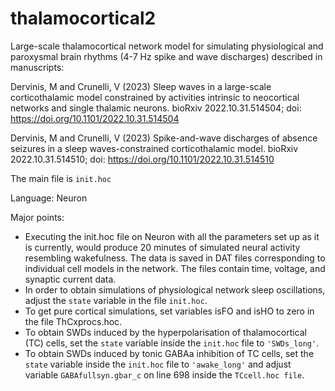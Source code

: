 # thalamocortical2
Large-scale thalamocortical network model for simulating physiological and paroxysmal brain rhythms (4-7 Hz spike and wave discharges) described in manuscripts:

Dervinis, M and Crunelli, V (2023) Sleep waves in a large-scale corticothalamic model constrained by activities intrinsic to neocortical networks and single thalamic neurons. bioRxiv 2022.10.31.514504; doi: https://doi.org/10.1101/2022.10.31.514504

Dervinis, M and Crunelli, V (2023) Spike-and-wave discharges of absence seizures in a sleep waves-constrained corticothalamic model. bioRxiv 2022.10.31.514510; doi: https://doi.org/10.1101/2022.10.31.514510

The main file is ```init.hoc```

Language: Neuron

Major points:
- Executing the init.hoc file on Neuron with all the parameters set up as it is currently, would produce 20 minutes of simulated neural activity resembling wakefulness. The data is saved in DAT files corresponding to individual cell models in the network. The files contain time, voltage, and synaptic current data.
- In order to obtain simulations of physiological network sleep oscillations, adjust the ```state``` variable in the file ```init.hoc```.
- To get pure cortical simulations, set variables isFO and isHO to zero in the file ThCxprocs.hoc.
- To obtain SWDs induced by the hyperpolarisation of thalamocortical (TC) cells, set the ```state``` variable inside the ```init.hoc``` file to ```'SWDs_long'```.
- To obtain SWDs induced by tonic GABAa inhibition of TC cells, set the ```state``` variable inside the ```init.hoc``` file to ```'awake_long'``` and adjust variable ```GABAfullsyn.gbar_c``` on line 698 inside the ```TCcell.hoc file```.

